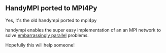 HandyMPI ported to MPI4Py
--------------------------

Yes, it's the old handympi ported to mpi4py

handympi enables the super easy implementation of an an MPI network to solve [embarrassingly parallel](https://en.wikipedia.org/wiki/Embarrassingly_parallel) problems.

Hopefully this will help someone!


